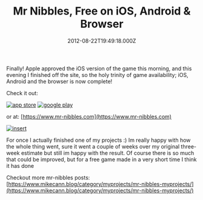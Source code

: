 ﻿---
coverImage: /images/fallback-post-header.png
date: "2012-08-22T19:49:18.000Z"
tags:
  - android
  - browser
  - chrome
  - flash
  - game
  - ios
  - nibbles
title: "Mr Nibbles, Free on iOS, Android & Browser"
oldUrl: /mr-nibbles/mr-nibbles-free-on-ios-android-browser
---

Finally! Apple approved the iOS version of the game this morning, and this evening I finished off the site, so the holy trinity of game availability; iOS, Android and the browser is now complete!

<!-- more -->

Check it out:

[![app store](https://www.mr-nibbles.com/AppStoreBadgeFree.png)](https://itunes.apple.com/gb/app/mr-nibbles/id552109003?mt=8)
[![google play](https://www.mr-nibbles.com/GooglePlayBadge.png)](https://play.google.com/store/apps/details?id=uk.co.mikecann.MrNibbles)

or at: [https://www.mr-nibbles.com](https://www.mr-nibbles.com)

[![](https://www.mikecann.blog/wp-content/uploads/2012/08/insert.jpg "insert")](https://www.mr-nibbles.com)

For once I actually finished one of my projects :) Im really happy with how the whole thing went, sure it went a couple of weeks over my original three-week estimate but still im happy with the result. Of course there is so much that could be improved, but for a free game made in a very short time I think it has done

Checkout more mr-nibbles posts: [https://www.mikecann.blog/category/myprojects/mr-nibbles-myprojects/](https://www.mikecann.blog/category/myprojects/mr-nibbles-myprojects/)
